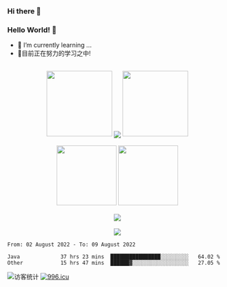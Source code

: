 ### Hi there 👋
### Hello World! 🙌

- 🌱 I’m currently learning ...
- 📖目前正在努力的学习之中!
<br/>
<div align="center">
  <img width="150" src="https://cdn.jsdelivr.net/gh/sun0225SUN/photos/images/202108300310676.png" />
  <img align="center" src="https://github-readme-streak-stats.herokuapp.com/?user=harlanhu&theme=dark&hide_border=true" />
  <img width="150" src="https://cdn.jsdelivr.net/gh/sun0225SUN/photos/images/202108300312623.png" />
</div>
<br/>
<div align="center">
  <img height="137px" src="https://github-readme-stats.vercel.app/api?username=harlanhu&hide_title=true&hide_border=true&show_icons=trueline_height=21&text_color=000&icon_color=000&bg_color=0,ea6161,ffc64d,fffc4d,52fa5a&theme=graywhite" />
  <img height="137px" src="https://github-readme-stats.vercel.app/api/top-langs/?username=harlanhu&hide_title=true&hide_border=true&layout=compact&langs_count=6&text_color=000&icon_color=fff&bg_color=0,52fa5a,4dfcff,c64dff&theme=graywhite" />
</div>
<br/>
<div align="center"><img  src="https://github-profile-trophy.vercel.app/?username=harlanhu&theme=gruvbox&row=1&column=6&no-frame=true&no-bg=true" /></div>
<br/>
<div align="center"> <img src="https://activity-graph.herokuapp.com/graph?username=harlanhu&theme=xcode" /> </div>


<!--START_SECTION:waka-->

```text
From: 02 August 2022 - To: 09 August 2022

Java             37 hrs 23 mins  ████████████████░░░░░░░░░   64.02 %
Other            15 hrs 47 mins  ██████▓░░░░░░░░░░░░░░░░░░   27.05 %
```

<!--END_SECTION:waka-->
<img src="https://visitor-badge.glitch.me/badge?page_id=harlanhu" alt="访客统计" /></div>
[![996.icu](https://img.shields.io/badge/link-996.icu-red.svg)](https://996.icu)
